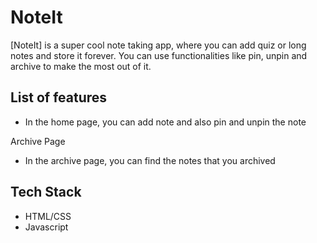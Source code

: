 
# NoteIt

[NoteIt] is a super cool note taking app, where you can add quiz or long notes and store it forever. You can use functionalities like pin, unpin and archive to make the most out of it.


## List of features
- In the home page, you can add note and also pin and unpin the note

Archive Page
- In the archive page, you can find the notes that you archived


## Tech Stack

- HTML/CSS
- Javascript



